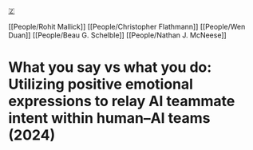 [🇿](zotero://select/groups/5641742/items/LH6MN4NA)

[[People/Rohit Mallick]] [[People/Christopher Flathmann]] [[People/Wen Duan]] [[People/Beau G. Schelble]] [[People/Nathan J. McNeese]] 
# What you say vs what you do: Utilizing positive emotional expressions to relay AI teammate intent within human–AI teams (2024)

